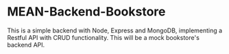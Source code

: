 # MEAN-Backend-Bookstore
This is a simple backend with Node, Express and MongoDB, implementing a Restful API with CRUD functionality. This will be a mock bookstore's backend API.
